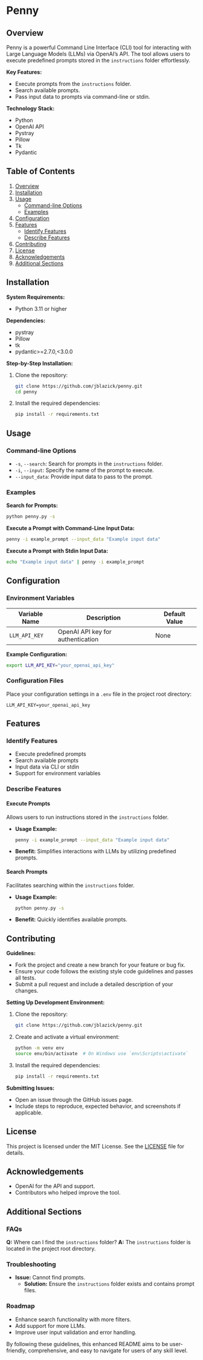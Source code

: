 # Penny

## Overview
Penny is a powerful Command Line Interface (CLI) tool for interacting with Large Language Models (LLMs) via OpenAI’s API. The tool allows users to execute predefined prompts stored in the `instructions` folder effortlessly.

**Key Features:**
- Execute prompts from the `instructions` folder.
- Search available prompts.
- Pass input data to prompts via command-line or stdin.

**Technology Stack:**
- Python
- OpenAI API
- Pystray
- Pillow
- Tk
- Pydantic

## Table of Contents
1. [Overview](#overview)
2. [Installation](#installation)
3. [Usage](#usage)
   - [Command-line Options](#command-line-options)
   - [Examples](#examples)
4. [Configuration](#configuration)
5. [Features](#features)
   - [Identify Features](#identify-features)
   - [Describe Features](#describe-features)
6. [Contributing](#contributing)
7. [License](#license)
8. [Acknowledgements](#acknowledgements)
9. [Additional Sections](#additional-sections)

## Installation

**System Requirements:**
- Python 3.11 or higher

**Dependencies:**
- pystray
- Pillow
- tk
- pydantic>=2.7.0,<3.0.0

**Step-by-Step Installation:**
1. Clone the repository:
    ```bash
    git clone https://github.com/jblazick/penny.git
    cd penny
    ```
2. Install the required dependencies:
    ```bash
    pip install -r requirements.txt
    ```

## Usage

### Command-line Options
- `-s`, `--search`: Search for prompts in the `instructions` folder.
- `-i`, `--input`: Specify the name of the prompt to execute.
- `--input_data`: Provide input data to pass to the prompt.

### Examples

**Search for Prompts:**
```bash
python penny.py -s
```

**Execute a Prompt with Command-Line Input Data:**
```bash
penny -i example_prompt --input_data "Example input data"
```

**Execute a Prompt with Stdin Input Data:**
```bash
echo "Example input data" | penny -i example_prompt
```

## Configuration

### Environment Variables
| Variable Name | Description                 | Default Value |
|---------------|-----------------------------|---------------|
| `LLM_API_KEY` | OpenAI API key for authentication | None            |

**Example Configuration:**
```bash
export LLM_API_KEY="your_openai_api_key"
```

### Configuration Files
Place your configuration settings in a `.env` file in the project root directory:
```
LLM_API_KEY=your_openai_api_key
```

## Features

### Identify Features
- Execute predefined prompts
- Search available prompts
- Input data via CLI or stdin
- Support for environment variables

### Describe Features

#### Execute Prompts
Allows users to run instructions stored in the `instructions` folder.
- **Usage Example:**
    ```bash
    penny -i example_prompt --input_data "Example input data"
    ```
- **Benefit:** Simplifies interactions with LLMs by utilizing predefined prompts.

#### Search Prompts
Facilitates searching within the `instructions` folder.
- **Usage Example:**
    ```bash
    python penny.py -s
    ```
- **Benefit:** Quickly identifies available prompts.
  
## Contributing

**Guidelines:**
- Fork the project and create a new branch for your feature or bug fix.
- Ensure your code follows the existing style code guidelines and passes all tests.
- Submit a pull request and include a detailed description of your changes.

**Setting Up Development Environment:**
1. Clone the repository:
    ```bash
    git clone https://github.com/jblazick/penny.git
    ```
2. Create and activate a virtual environment:
    ```bash
    python -m venv env
    source env/bin/activate  # On Windows use `env\Scripts\activate`
    ```
3. Install the required dependencies:
    ```bash
    pip install -r requirements.txt
    ```

**Submitting Issues:**
- Open an issue through the GitHub issues page.
- Include steps to reproduce, expected behavior, and screenshots if applicable.

## License
This project is licensed under the MIT License. See the [LICENSE](LICENSE) file for details.

## Acknowledgements
- OpenAI for the API and support.
- Contributors who helped improve the tool.

## Additional Sections

### FAQs
**Q:** Where can I find the `instructions` folder?
**A:** The `instructions` folder is located in the project root directory.

### Troubleshooting
- **Issue:** Cannot find prompts.
  - **Solution:** Ensure the `instructions` folder exists and contains prompt files.

### Roadmap
- Enhance search functionality with more filters.
- Add support for more LLMs.
- Improve user input validation and error handling.

By following these guidelines, this enhanced README aims to be user-friendly, comprehensive, and easy to navigate for users of any skill level.